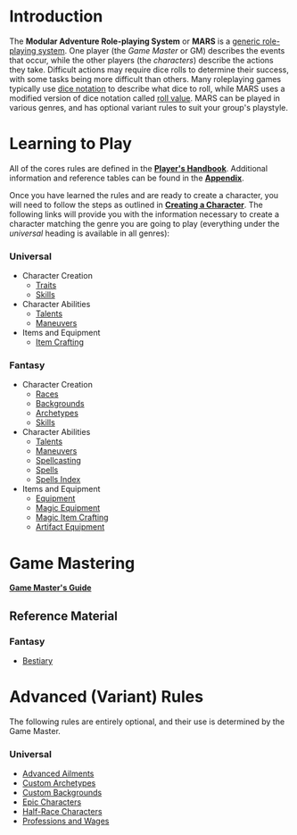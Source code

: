 # Introduction

The **Modular Adventure Role-playing System** or **MARS** is a [generic role-playing system](https://en.wikipedia.org/wiki/Generic_role-playing_game_system). One player (the *Game Master* or GM) describes the events that occur, while the other players (the *characters*) describe the actions they take. Difficult actions may require dice rolls to determine their success, with some tasks being more difficult than others. Many roleplaying games typically use [dice notation](https://en.wikipedia.org/wiki/Dice_notation) to describe what dice to roll, while MARS uses a modified version of dice notation called [roll value](/Basic/PHB.md#roll-value).  MARS can be played in various genres, and has optional variant rules to suit your group's playstyle.

# Learning to Play

All of the cores rules are defined in the [**Player's Handbook**](/Basic/PHB.md). Additional information and reference tables can be found in the [**Appendix**](/Basic/Appendix.md).

Once you have learned the rules and are ready to create a character, you will need to follow the steps as outlined in [**Creating a Character**](/Basic/PHB.md#creating-a-character). The following links will provide you with the information necessary to create a character matching the genre you are going to play (everything under the *universal* heading is available in all genres):

### Universal

* Character Creation
	* [Traits](/Basic/Traits.md)
	* [Skills](/Basic/PHB.md#skills-1)
* Character Abilities
	* [Talents](/Basic/Talents.md)
	* [Maneuvers](/Basic/Maneuvers.md)
* Items and Equipment
	* [Item Crafting](/Basic/ItemCrafting.md)

### Fantasy

* Character Creation
	* [Races](/Fantasy/Races.md)
	* [Backgrounds](/Fantasy/Backgrounds.md)
	* [Archetypes](/Fantasy/Archetypes.md)
	* [Skills](/Fantasy/Skills.md)
* Character Abilities
	* [Talents](/Fantasy/Talents.md)
	* [Maneuvers](/Fantasy/Maneuvers.md)
	* [Spellcasting](/Fantasy/Spellcasting.md)
	* [Spells](/Fantasy/Spells.md)
	* [Spells Index](/Fantasy/SpellsIndex.md)
* Items and Equipment
	* [Equipment](/Fantasy/Equipment.md)
	* [Magic Equipment](/Fantasy/MagicEquipment.md)
	* [Magic Item Crafting](/Fantasy/MagicItemCrafting.md)
	* [Artifact Equipment](/Fantasy/ArtifactEquipment.md)

# Game Mastering

[**Game Master's Guide**](/Basic/GMG.md)

## Reference Material

### Fantasy

* [Bestiary](/Fantasy/Bestiary.md)

# Advanced (Variant) Rules

The following rules are entirely optional, and their use is determined by the Game Master.

### Universal

* [Advanced Ailments](/Advanced/AdvancedAilments.md)
* [Custom Archetypes](/Advanced/CustomArchetypes.md)
* [Custom Backgrounds](/Advanced/CustomBackgrounds.md)
* [Epic Characters](/Advanced/EpicCharacters.md)
* [Half-Race Characters](/Advanced/HalfRaceCharacters.md)
* [Professions and Wages](/Advanced/ProfessionsAndWages.md)